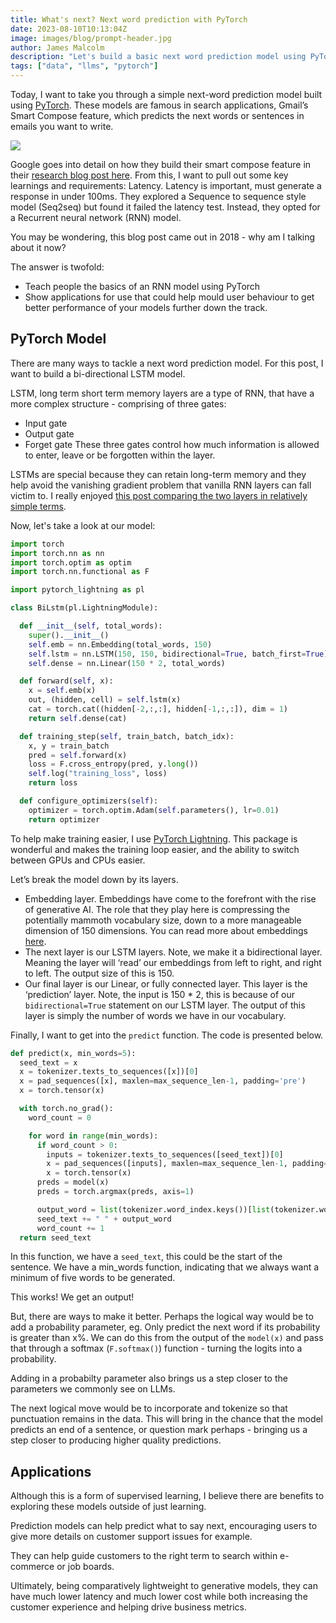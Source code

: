 ```yaml
---
title: What's next? Next word prediction with PyTorch
date: 2023-08-10T10:13:04Z
image: images/blog/prompt-header.jpg
author: James Malcolm
description: "Let's build a basic next word prediction model using PyTorch and discuss the applications."
tags: ["data", "llms", "pytorch"]
---
```


Today, I want to take you through a simple next-word prediction model built using [PyTorch](https://pytorch.org/). These models are famous in search applications, Gmail’s Smart Compose feature, which predicts the next words or sentences in emails you want to write.

![](/static/images/google.gif)

Google goes into detail on how they build their smart compose feature in their [research blog post here](https://ai.googleblog.com/2018/05/smart-compose-using-neural-networks-to.html). From this, I want to pull out some key learnings and requirements:
Latency. Latency is important, must generate a response in under 100ms.
They explored a Sequence to sequence style model (Seq2seq) but found it failed the latency test. Instead, they opted for a Recurrent neural network (RNN) model.

You may be wondering, this blog post came out in 2018 - why am I talking about it now?

The answer is twofold:
* Teach people the basics of an RNN model using PyTorch
* Show applications for use that could help mould user behaviour to get better performance of your models further down the track.

## PyTorch Model

There are many ways to tackle a next word prediction model. For this post, I want to build a bi-directional LSTM model. 

LSTM, long term short term memory layers are a type of RNN, that have a more complex structure - comprising of three gates:
* Input gate
* Output gate
* Forget gate
These three gates control how much information is allowed to enter, leave or be forgotten within the layer.

LSTMs are special because they can retain long-term memory and they help avoid the vanishing gradient problem that vanilla RNN layers can fall victim to. I really enjoyed [this post comparing the two layers in relatively simple terms](https://www.linkedin.com/advice/0/how-do-you-choose-between-rnn-lstm-natural-language).

Now, let's take a look at our model:

```python
import torch
import torch.nn as nn
import torch.optim as optim
import torch.nn.functional as F

import pytorch_lightning as pl

class BiLstm(pl.LightningModule):

  def __init__(self, total_words):
    super().__init__()
    self.emb = nn.Embedding(total_words, 150)
    self.lstm = nn.LSTM(150, 150, bidirectional=True, batch_first=True)
    self.dense = nn.Linear(150 * 2, total_words)

  def forward(self, x):
    x = self.emb(x)
    out, (hidden, cell) = self.lstm(x)
    cat = torch.cat((hidden[-2,:,:], hidden[-1,:,:]), dim = 1)
    return self.dense(cat)

  def training_step(self, train_batch, batch_idx):
    x, y = train_batch
    pred = self.forward(x)
    loss = F.cross_entropy(pred, y.long())
    self.log("training_loss", loss)
    return loss

  def configure_optimizers(self):
    optimizer = torch.optim.Adam(self.parameters(), lr=0.01)
    return optimizer
```

To help make training easier, I use [PyTorch Lightning](https://www.pytorchlightning.ai/). This package is wonderful and makes the training loop easier, and the ability to switch between GPUs and CPUs easier.

Let’s break the model down by its layers.

* Embedding layer. Embeddings have come to the forefront with the rise of generative AI. The role that they play here is compressing the potentially mammoth vocabulary size, down to a more manageable dimension of 150 dimensions.
  You can read more about embeddings [here](https://www.tensorflow.org/text/guide/word_embeddings#word_embeddings_2).
* The next layer is our LSTM layers. Note, we make it a bidirectional layer. Meaning the layer will ‘read’ our embeddings from left to right, and right to left. The output size of this is 150.
* Our final layer is our Linear, or fully connected layer. This layer is the ‘prediction’ layer. Note, the input is 150 * 2, this is because of our `bidirectional=True` statement on our LSTM layer. The output of this layer is simply the number of words we have in our vocabulary.

Finally, I want to get into the `predict` function. The code is presented below.

```python
def predict(x, min_words=5):
  seed_text = x
  x = tokenizer.texts_to_sequences([x])[0]
  x = pad_sequences([x], maxlen=max_sequence_len-1, padding='pre')
  x = torch.tensor(x)

  with torch.no_grad():
    word_count = 0

    for word in range(min_words):
      if word_count > 0:
        inputs = tokenizer.texts_to_sequences([seed_text])[0]
        x = pad_sequences([inputs], maxlen=max_sequence_len-1, padding='pre')
        x = torch.tensor(x)
      preds = model(x)
      preds = torch.argmax(preds, axis=1)

      output_word = list(tokenizer.word_index.keys())[list(tokenizer.word_index.values()).index(preds)]
      seed_text += " " + output_word
      word_count += 1
  return seed_text
```

In this function, we have a `seed_text`, this could be the start of the sentence. We have a min_words function, indicating that we always want a minimum of five words to be generated.

This works! We get an output!

But, there are ways to make it better. Perhaps the logical way would be to add a probability parameter, eg. Only predict the next word if its probability is greater than x%. We can do this from the output of the `model(x)` and pass that through a softmax (`F.softmax()`) function - turning the logits into a probability.

Adding in a probabilty parameter also brings us a step closer to the parameters we commonly see on LLMs.

The next logical move would be to incorporate and tokenize so that punctuation remains in the data. This will bring in the chance that the model predicts an end of a sentence, or question mark perhaps - bringing us a step closer to producing higher quality predictions.

## Applications

Although this is a form of supervised learning, I believe there are benefits to exploring these models outside of just learning.

Prediction models can help predict what to say next, encouraging users to give more details on customer support issues for example.

They can help guide customers to the right term to search within e-commerce or job boards.

Ultimately, being comparatively lightweight to generative models, they can have much lower latency and much lower cost while both increasing the customer experience and helping drive business metrics.